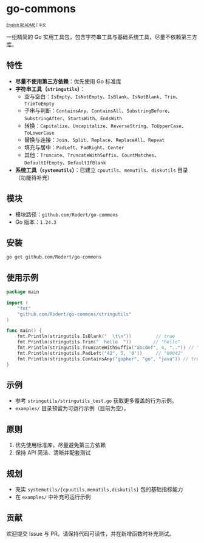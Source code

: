 # go-commons

<sub><sup>[English README](README.md) | 中文</sup></sub>

一组精简的 Go 实用工具包，包含字符串工具与基础系统工具，尽量不依赖第三方库。

## 特性

- **尽量不使用第三方依赖**：优先使用 Go 标准库
- **字符串工具（`stringutils`）**：
  - 空与空白：`IsEmpty`、`IsNotEmpty`、`IsBlank`、`IsNotBlank`、`Trim`、`TrimToEmpty`
  - 子串与判断：`ContainsAny`、`ContainsAll`、`SubstringBefore`、`SubstringAfter`、`StartsWith`、`EndsWith`
  - 转换：`Capitalize`、`Uncapitalize`、`ReverseString`、`ToUpperCase`、`ToLowerCase`
  - 替换与连接：`Join`、`Split`、`Replace`、`ReplaceAll`、`Repeat`
  - 填充与居中：`PadLeft`、`PadRight`、`Center`
  - 其他：`Truncate`、`TruncateWithSuffix`、`CountMatches`、`DefaultIfEmpty`、`DefaultIfBlank`
- **系统工具（`systemutils`）**：已建立 `cpuutils`、`memutils`、`diskutils` 目录（功能待补充）

## 模块

- 模块路径：`github.com/Rodert/go-commons`
- Go 版本：`1.24.3`

## 安装

```bash
go get github.com/Rodert/go-commons
```

## 使用示例

```go
package main

import (
	"fmt"
	"github.com/Rodert/go-commons/stringutils"
)

func main() {
	fmt.Println(stringutils.IsBlank("  \t\n"))         // true
	fmt.Println(stringutils.Trim("  hello  "))        // "hello"
	fmt.Println(stringutils.TruncateWithSuffix("abcdef", 4, "..")) // "ab.."
	fmt.Println(stringutils.PadLeft("42", 5, '0'))     // "00042"
	fmt.Println(stringutils.ContainsAny("gopher", "go", "java")) // true
}
```

## 示例

- 参考 `stringutils/stringutils_test.go` 获取更多覆盖的行为示例。
- `examples/` 目录预留为可运行示例（目前为空）。

## 原则

1. 优先使用标准库，尽量避免第三方依赖
2. 保持 API 简洁、清晰并配套测试

## 规划

- 充实 `systemutils/{cpuutils,memutils,diskutils}` 包的基础指标能力
- 在 `examples/` 中补充可运行示例

## 贡献

欢迎提交 Issue 与 PR。请保持代码可读性，并在新增函数时补充测试。 